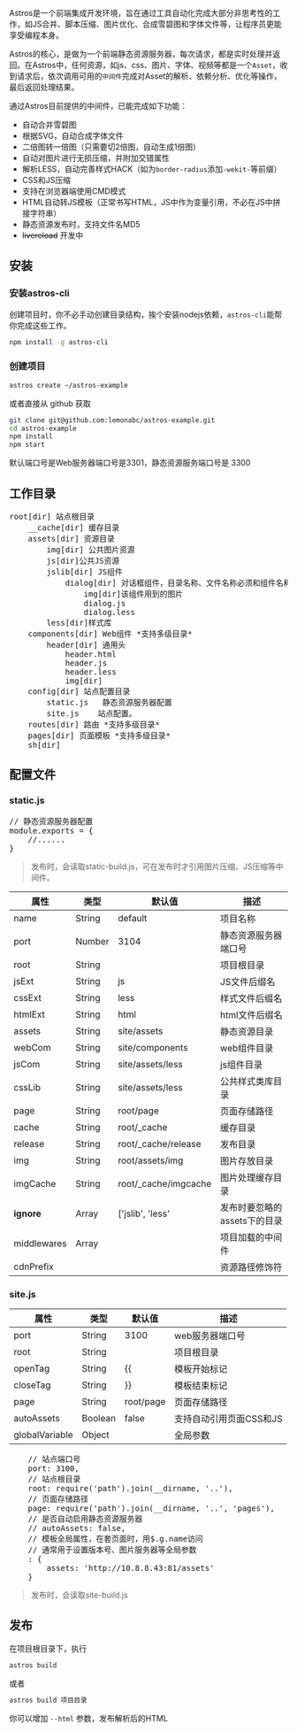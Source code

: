 Astros是一个前端集成开发环境，旨在通过工具自动化完成大部分非思考性的工作，如JS合并、脚本压缩、图片优化、合成雪碧图和字体文件等，让程序员更能享受编程本身。

Astros的核心，是做为一个前端静态资源服务器，每次请求，都是实时处理并返回。在Astros中，任何资源，如js、css、图片、字体、视频等都是一个`Asset`，收到请求后，依次调用可用的`中间件`完成对Asset的解析、依赖分析、优化等操作，最后返回处理结果。

通过Astros目前提供的中间件，已能完成如下功能：

* 自动合并雪碧图
* 根据SVG，自动合成字体文件
* 二倍图转一倍图（只需要切2倍图，自动生成1倍图）
* 自动对图片进行无损压缩，并附加交错属性
* 解析LESS，自动完善样式HACK（如为`border-radius`添加`-wekit-`等前缀）
* CSS和JS压缩
* 支持在浏览器端使用CMD模式
* HTML自动转JS模板（正常书写HTML，JS中作为变量引用，不必在JS中拼接字符串）
* 静态资源发布时，支持文件名MD5
* <del>livereload</del> 开发中

## 安装


### 安装astros-cli

创建项目时，你不必手动创建目录结构，挨个安装nodejs依赖，`astros-cli`能帮你完成这些工作。

``` bash
npm install -g astros-cli
```

### 创建项目

``` bash
astros create ~/astros-example
```
或者直接从 github 获取

``` bash
git clone git@github.com:lemonabc/astros-example.git
cd astros-example
npm install
npm start
```

默认端口号是Web服务器端口号是3301，静态资源服务端口号是 3300

## 工作目录
<pre>
root[dir] 站点根目录
    __cache[dir] 缓存目录
    assets[dir] 资源目录
        img[dir] 公共图片资源
        js[dir]公共JS资源
        jslib[dir] JS组件
            dialog[dir] 对话框组件，目录名称、文件名称必须和组件名称一致
                img[dir]该组件用到的图片
                dialog.js
                dialog.less
        less[dir]样式库
    components[dir] Web组件 *支持多级目录*
        header[dir] 通用头
            header.html
            header.js
            header.less
            img[dir]
    config[dir] 站点配置目录
        static.js   静态资源服务器配置
        site.js    站点配置。
    routes[dir] 路由 *支持多级目录*
    pages[dir] 页面模板 *支持多级目录*
    sh[dir]
</pre>

## 配置文件

### static.js
<pre>
// 静态资源服务器配置
module.exports = {
    //......
}
</pre>

>发布时，会读取static-build.js，可在发布时才引用图片压缩、JS压缩等中间件。

属性|类型|默认值|描述
----|----|----|----
name|String|default|项目名称
port|Number|3104| 静态资源服务器端口号
root|String||项目根目录
jsExt|String|js|JS文件后缀名
cssExt|String|less|样式文件后缀名
htmlExt|String|html|html文件后缀名
assets|String|site/assets|静态资源目录
webCom|String|site/components|web组件目录
jsCom|String|site/assets/less|js组件目录
cssLib|String|site/assets/less|公共样式类库目录
page|String|root/page|页面存储路径
cache|String|root/_cache|缓存目录
release|String|root/_cache/release|发布目录
img|String|root/assets/img|图片存放目录
imgCache|String|root/_cache/imgcache|图片处理缓存目录
**ignore**|Array|['jslib', 'less'|发布时要忽略的assets下的目录
middlewares|Array||项目加载的中间件
cdnPrefix|||资源路径修饰符

### site.js

属性|类型|默认值|描述
----|----|----|----
port|String|3100|web服务器端口号
root|String||项目根目录
openTag|String|{{|模板开始标记
closeTag|String|}}|模板结束标记
page|String|root/page|页面存储路径
autoAssets|Boolean|false|支持自动引用页面CSS和JS
globalVariable|Object||全局参数


<pre>
    // 站点端口号
    port: 3100,
    // 站点根目录
    root: require('path').join(__dirname, '..'),
    // 页面存储路径
    page: require('path').join(__dirname, '..', 'pages'),
    // 是否自动启用静态资源服务器
    // autoAssets: false,
    // 模板全局属性，在套页面时，用$.g.name访问
    // 通常用于设置版本号、图片服务器等全局参数
    : {
        assets: 'http://10.8.8.43:81/assets'
    }
</pre>

>发布时，会读取site-build.js

## 发布

在项目根目录下，执行

``` bash
astros build
```

或者

``` bash
astros build 项目目录
```


你可以增加 `--html` 参数，发布解析后的HTML